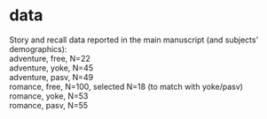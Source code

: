 # data
Story and recall data reported in the main manuscript (and subjects' demographics):  
	adventure, free, N=22  
	adventure, yoke, N=45  
	adventure, pasv, N=49  
	romance, free, N=100, selected N=18 (to match with yoke/pasv)  
	romance, yoke, N=53  
	romance, pasv, N=55  


